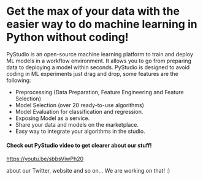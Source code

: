 # Get the max of your data with the easier way to do machine learning in Python without coding!

PyStudio is an open-source machine learning platform to train and deploy ML models in a workflow environment. It allows you to go from preparing data to deploying a model within seconds. PyStudio is designed to avoid coding in ML experiments just drag and drop, some features are the following:

-	Preprocessing (Data Preparation, Feature Engineering and Feature Selection)
-	Model Selection (over 20 ready-to-use algorithms)
-	Model Evaluation for classification and regression.
-	Exposing Model as a service.
-	Share your data and models on the marketplace.
-	Easy way to integrate your algorithms in the studio.

#### Check out PyStudio video to get clearer about our stuff!

https://youtu.be/sbbsViwPh20

about our Twitter, website and so on...
We are working on that! :)
